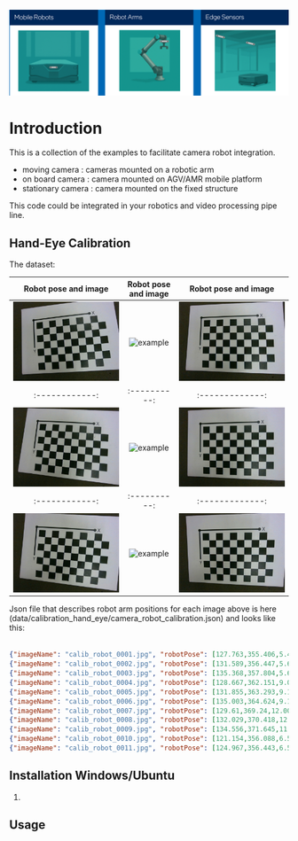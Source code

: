 ![Robots](doc/robot_types.png)


# Introduction

This is a collection of the examples to facilitate camera robot integration.

-   moving camera  : cameras mounted on a robotic arm
-   on board camera : camera mounted on AGV/AMR mobile platform
-   stationary camera  : camera mounted on the fixed structure  

This code could be integrated in your robotics and video processing pipe line.


## Hand-Eye Calibration


The dataset:


| Robot pose and image    |  Robot pose and image   | Robot pose  and image  |
|:------------: |  :----------: | :-------------: |
![example](data/calibration_hand_eye/calib_robot_0001.jpg) | ![example](data/calibration_hand_eye/calib_robot_001.jpg) | ![example](data/calibration_hand_eye/calib_robot_0002.jpg) |
|:------------: |  :----------: | :-------------: |
![example](data/calibration_hand_eye/calib_robot_0003.jpg) | ![example](data/calibration_hand_eye/calib_robot_004.jpg) | ![example](data/calibration_hand_eye/calib_robot_0005.jpg) |
|:------------: |  :----------: | :-------------: |
![example](data/calibration_hand_eye/calib_robot_0006.jpg) | ![example](data/calibration_hand_eye/calib_robot_007.jpg) | ![example](data/calibration_hand_eye/calib_robot_0008.jpg) |

Json file that describes robot arm positions for each image above is here (data/calibration_hand_eye/camera_robot_calibration.json) and looks like this:

```json

{"imageName": "calib_robot_0001.jpg", "robotPose": [127.763,355.406,5.45674,-0.1392,-3.05356,-0.138536]},     
{"imageName": "calib_robot_0002.jpg", "robotPose": [131.589,356.447,5.63756,-0.005102,-3.0533,-0.133261]}, 
{"imageName": "calib_robot_0003.jpg", "robotPose": [135.368,357.804,5.62477,0.127749,-3.04725,-0.127267]}, 
{"imageName": "calib_robot_0004.jpg", "robotPose": [128.667,362.151,9.00709,-0.133892,-3.05282,-0.005054]}, 
{"imageName": "calib_robot_0005.jpg", "robotPose": [131.855,363.293,9.13366,0.000735,-3.05593,-9e-06]}, 
{"imageName": "calib_robot_0006.jpg", "robotPose": [135.003,364.624,9.10671,0.133818,-3.05301,0.005782]}, 
{"imageName": "calib_robot_0007.jpg", "robotPose": [129.61,369.24,12.0069,-0.128087,-3.04711,0.127505]}, 
{"imageName": "calib_robot_0008.jpg", "robotPose": [132.029,370.418,12.0255,0.006511,-3.05289,0.133136]}, 
{"imageName": "calib_robot_0009.jpg", "robotPose": [134.556,371.645,11.9296,0.139922,-3.05326,0.139578]}, 
{"imageName": "calib_robot_0010.jpg", "robotPose": [121.154,356.088,6.52716,0.136842,3.13027,0.136899]}, 
{"imageName": "calib_robot_0011.jpg", "robotPose": [124.967,356.443,6.52796,-0.000734,3.13673,0.13713]}, 


```

## Installation Windows/Ubuntu

1. 

## Usage



